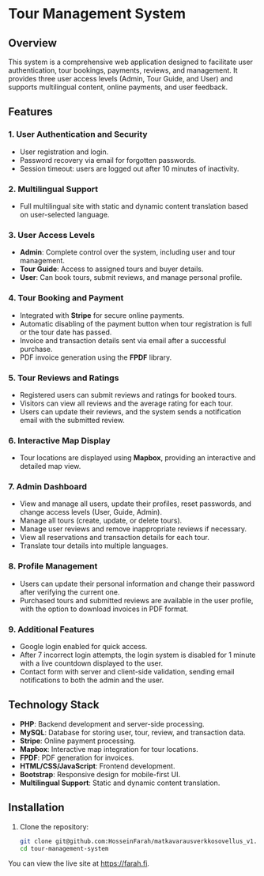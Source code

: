 # Tour Management System

## Overview

This system is a comprehensive web application designed to facilitate user authentication, tour bookings, payments, reviews, and management. It provides three user access levels (Admin, Tour Guide, and User) and supports multilingual content, online payments, and user feedback.

## Features

### 1. User Authentication and Security
- User registration and login.
- Password recovery via email for forgotten passwords.
- Session timeout: users are logged out after 10 minutes of inactivity.

### 2. Multilingual Support
- Full multilingual site with static and dynamic content translation based on user-selected language.

### 3. User Access Levels
- **Admin**: Complete control over the system, including user and tour management.
- **Tour Guide**: Access to assigned tours and buyer details.
- **User**: Can book tours, submit reviews, and manage personal profile.

### 4. Tour Booking and Payment
- Integrated with **Stripe** for secure online payments.
- Automatic disabling of the payment button when tour registration is full or the tour date has passed.
- Invoice and transaction details sent via email after a successful purchase.
- PDF invoice generation using the **FPDF** library.

### 5. Tour Reviews and Ratings
- Registered users can submit reviews and ratings for booked tours.
- Visitors can view all reviews and the average rating for each tour.
- Users can update their reviews, and the system sends a notification email with the submitted review.

### 6. Interactive Map Display
- Tour locations are displayed using **Mapbox**, providing an interactive and detailed map view.

### 7. Admin Dashboard
- View and manage all users, update their profiles, reset passwords, and change access levels (User, Guide, Admin).
- Manage all tours (create, update, or delete tours).
- Manage user reviews and remove inappropriate reviews if necessary.
- View all reservations and transaction details for each tour.
- Translate tour details into multiple languages.

### 8. Profile Management
- Users can update their personal information and change their password after verifying the current one.
- Purchased tours and submitted reviews are available in the user profile, with the option to download invoices in PDF format.

### 9. Additional Features
- Google login enabled for quick access.
- After 7 incorrect login attempts, the login system is disabled for 1 minute with a live countdown displayed to the user.
- Contact form with server and client-side validation, sending email notifications to both the admin and the user.
  
## Technology Stack

- **PHP**: Backend development and server-side processing.
- **MySQL**: Database for storing user, tour, review, and transaction data.
- **Stripe**: Online payment processing.
- **Mapbox**: Interactive map integration for tour locations.
- **FPDF**: PDF generation for invoices.
- **HTML/CSS/JavaScript**: Frontend development.
- **Bootstrap**: Responsive design for mobile-first UI.
- **Multilingual Support**: Static and dynamic content translation.

## Installation

1. Clone the repository:
   ```bash
   git clone git@github.com:HosseinFarah/matkavarausverkkosovellus_v1.git
   cd tour-management-system
   
You can view the live site at https://farah.fi.
   
